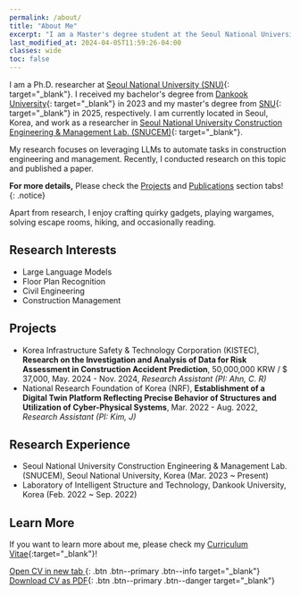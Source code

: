 ```yaml
---
permalink: /about/
title: "About Me"
excerpt: "I am a Master's degree student at the Seoul National University Construction Engineering & Management Lab. (SNUCEM)."
last_modified_at: 2024-04-05T11:59:26-04:00
classes: wide
toc: false
---
```


<!--
I am a Master's degree student at [Seoul National University](https://snu.ac.kr/){: target="_blank"}. 
I received my B.S. degree from [Dankook University](https://dankook.ac.kr/){: target="_blank"} in 2023, respectively.
I am currently located in Seoul, Korea, and work as a researcher in [Seoul National University Construction Engineering & Management Lab. (SNUCEM)](https://cem.snu.ac.kr/){: target="_blank"}.
My research interests include Construction Management and Large Language Model (LLM). 
As long-term practical goals, I would develop LLM based construction worker safety management program. 
-->

I am a Ph.D. researcher at [Seoul National University (SNU)](https://snu.ac.kr/){: target="_blank"}.
I received my bachelor's degree from [Dankook University](https://dankook.ac.kr/){: target="_blank"} in 2023 and my master's degree from [SNU](https://snu.ac.kr/){: target="_blank"} in 2025, respectively. 
I am currently located in Seoul, Korea, and work as a researcher in [Seoul National University Construction Engineering & Management Lab. (SNUCEM)](https://cem.snu.ac.kr/){: target="_blank"}.

My research focuses on leveraging LLMs to automate tasks in construction engineering and management.
Recently, I conducted research on this topic and published a paper. 

**For more details,** Please check the [Projects](/projects/) and [Publications](/publications/) section tabs!
{: .notice}

Apart from research, I enjoy crafting quirky gadgets, playing wargames, solving escape rooms, hiking, and occasionally reading.

## Research Interests

- Large Language Models
- Floor Plan Recognition
- Civil Engineering
- Construction Management

<!--
# Education

<figure style="width: 150px" class="align-left">
    <a href="https://www.snu.ac.kr" target="_blank">
        <img src="/assets/images/SNU.svg" alt="Seoul Nat'l Uni.">
    </a>
</figure> 

|---|---|---|
| **MS** | **Seoul Nat'l Universit** ([Link](https://snu.ac.kr){:target="_blank"}) | *2023 ~ present* |
| **Major** | Department of Architecture <br/>& Architectural Engineering ([Link](https://architecture.snu.ac.kr/){:target="_blank"}) | |
| **Lab.** | **SNUCEM** ([Link](https://cem.snu.ac.kr/){:target="_blank"}) | |

<figure style="width: 150px" class="align-left">
    <a href="https://www.dankook.ac.kr" target="_blank">
        <img src="/assets/images/DKU.svg" alt="Dankook Uni.">
    </a>
</figure> 

|---|---|---|
| **BS** | **Dankook University** ([Link](https://dankook.ac.kr){:target="_blank"}) | *2017 ~ 2022* |
| **Major** | Architectural Engineering | |
-->

## Projects

- Korea Infrastructure Safety & Technology Corporation (KISTEC), **Research on the Investigation and Analysis of Data for Risk Assessment in Construction Accident Prediction**, 50,000,000 KRW / $ 37,000, May. 2024 - Nov. 2024, *Research Assistant (PI: Ahn, C. R)*
- National Research Foundation of Korea (NRF), **Establishment of a Digital Twin Platform Reflecting Precise Behavior of Structures and Utilization of Cyber-Physical Systems**, Mar. 2022 - Aug. 2022, *Research Assistant (PI: Kim, J)*

<!--
# Publications

- **Yoo, B.**, Kim, J., Park, S., Ahn, C. R., & Oh, T. (2024). Harnessing Generative Pre-Trained Transformers for Construction Accident Prediction with Saliency Visualization. *Applied Sciences, 14*(2), 664.

# Conferences

- **Yoo, B.**, Ahn, S., & Ahn, C. R. (2024, May). Automating construction safety management documentation through integration of retrieval augmented generation with large language models. *In Proceedings of the 2024 Spring Conference of the Korean Society of Safety*.
-->

## Research Experience

- Seoul National University Construction Engineering & Management Lab. (SNUCEM), Seoul National University, Korea (Mar. 2023 ~ Present)
- Laboratory of Intelligent Structure and Technology, Dankook University, Korea (Feb. 2022 ~ Sep. 2022)

<!--
# Skills & Techniques

- MCU: Arduino, Raspberry Pi
- S/W: Python, C, Matlab, JavaScript, Git etc.
- OS: Linux, Windows >= xp
-->

## Learn More

If you want to learn more about me, please check my [Curriculum Vitae](https://docs.google.com/document/d/1xMlR_X3EoKSymeJDFh1Qj6kzUgDlIkfkVsgbSaHWRe0/edit?usp=sharing){:target="_blank"}!

[Open CV in new tab <i class="fa fa-arrow-up-right-from-square"></i>](https://docs.google.com/document/d/1xMlR_X3EoKSymeJDFh1Qj6kzUgDlIkfkVsgbSaHWRe0/edit?usp=sharing){: .btn .btn--primary .btn--info target="_blank"}
[Download CV as PDF<i class="fa fa-download"></i>](https://docs.google.com/document/d/1xMlR_X3EoKSymeJDFh1Qj6kzUgDlIkfkVsgbSaHWRe0/export?format=pdf){: .btn .btn--primary .btn--danger target="_blank"}

<!--
- [Read CV <i class="fa fa-arrow-up-right-from-square"></i>](https://docs.google.com/document/d/1xMlR_X3EoKSymeJDFh1Qj6kzUgDlIkfkVsgbSaHWRe0/edit?usp=sharing){:target="_blank"}

- [Download CV as PDF <i class="fa fa-download"></i>](https://docs.google.com/document/d/1xMlR_X3EoKSymeJDFh1Qj6kzUgDlIkfkVsgbSaHWRe0/export?format=pdf)
-->